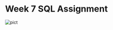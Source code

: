 # Week 7 SQL Assignment
![pict](https://documentation.red-gate.com/dms6/files/49646072/49646073/3/1559655630714/ERDiagramNorthwind.png)

